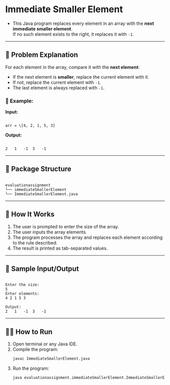 
# Immediate Smaller Element

- This Java program replaces every element in an array with the **next immediate smaller element**.  
If no such element exists to the right, it replaces it with `-1`.
---
## 📘 Problem Explanation

For each element in the array, compare it with the **next element**:

- If the next element is **smaller**, replace the current element with it.
- If not, replace the current element with `-1`.
- The last element is always replaced with `-1`.

### 🔁 Example:

**Input:**
```

arr = \[4, 2, 1, 5, 3]

```

**Output:**
```

2	1	-1	3	-1

```
---
## 📂 Package Structure

```

evaluationassignment
└── immediateSmallerElement
└── ImmediateSmallerElement.java

```
---
## 🚀 How It Works

1. The user is prompted to enter the size of the array.
2. The user inputs the array elements.
3. The program processes the array and replaces each element according to the rule described.
4. The result is printed as tab-separated values.
---
## 🧾 Sample Input/Output

```

Enter the size:
5
Enter elements:
4 2 1 5 3

Output:
2	1	-1	3	-1

````
---
## 🧑‍💻 How to Run

1. Open terminal or any Java IDE.
2. Compile the program:
   ```bash
   javac ImmediateSmallerElement.java
   ```
3. Run the program:
   ```bash
   java evaluationassignment.immediateSmallerElement.ImmediateSmallerElement
   ```
